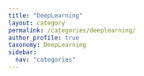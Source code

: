 ```yaml
---
title: "DeepLearning"
layout: category
permalink: /categories/deeplearning/
author_profile: true
taxonomy: DeepLearning
sidebar:
  nav: "categories"
---
```

